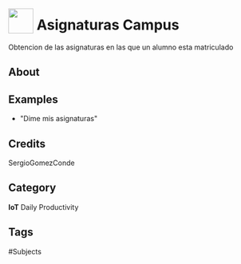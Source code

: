# <img src="https://raw.githack.com/FortAwesome/Font-Awesome/master/svgs/solid/book-open.svg" card_color="#22A7F0" width="50" height="50" style="vertical-align:bottom"/> Asignaturas Campus
Obtencion de las asignaturas en las que un alumno esta matriculado

## About


## Examples
* "Dime mis asignaturas"

## Credits
SergioGomezConde

## Category
**IoT**
Daily
Productivity

## Tags
#Subjects

